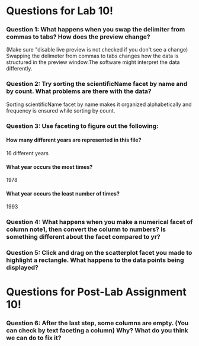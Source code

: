 # Questions for Lab 10!

### Question 1: What happens when you swap the delimiter from commas to tabs? How does the preview change? 
(Make sure "disable live preview is not checked if you don't see a change)
Swapping the delimeter from commas to tabs changes how the data is structured in the preview window.The 
software might interpret the data differently.
### Question 2: Try sorting the scientificName facet by name and by count. What problems are there with the data?
Sorting scientificName facet by name makes it organized alphabetically and frequency is ensured while sorting by count.
### Question 3: Use faceting to figure out the following:
#### How many different years are represented in this file?
16 different years
#### What year occurs the most times?
1978
#### What year occurs the least number of times?
1993
### Question 4: What happens when you make a numerical facet of column note1, then convert the column to numbers? Is something different about the facet compared to yr?

### Question 5: Click and drag on the scatterplot facet you made to highlight a rectangle. What happens to the data points being displayed?

# Questions for Post-Lab Assignment 10!

### Question 6: After the last step, some columns are empty. (You can check by text faceting a column) Why? What do you think we can do to fix it?
